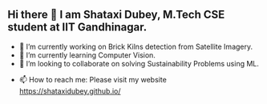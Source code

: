 ## Hi there 👋 I am Shataxi Dubey, M.Tech CSE student at IIT Gandhinagar.



<!--
**Shataxi/Shataxi** is a ✨ _special_ ✨ repository because its `README.md` (this file) appears on your GitHub profile.

Here are some ideas to get you started:
-->
- 🔭 I’m currently working on Brick Kilns detection from Satellite Imagery.
- 🌱 I’m currently learning Computer Vision.
- 👯 I’m looking to collaborate on solving Sustainability Problems using ML.
<!-- - 🤔 I’m looking for help with ... -->
<!-- - 💬 Ask me about ... -->
- 📫 How to reach me: Please visit my website https://shataxidubey.github.io/
<!-- - 😄 Pronouns: ... -->
<!-- - ⚡ Fun fact:  -->

